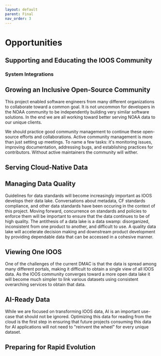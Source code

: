 ```yaml
---
layout: default
parent: Final
nav_order: 3
---
```


# Opportunities

## Supporting and Educating the IOOS Community

### System Integrations

## Growing an Inclusive Open-Source Community

This project enabled software engineers from many different organizations to collaborate toward a common goal. It is not uncommon for developers in the NOAA community to be independently building very similar software solutions. In the end we are all working toward better serving NOAA data to our unique clients. 

We should practice good community management to continue these open-source efforts and collaborations. Active community management is more than just setting up meetings. To name a few tasks: it's monitoring issues, improving documentation, addressing bugs, and establishing practices for contributors. Without active maintainers the community will wither.

## Serving Cloud-Native Data

## Managing Data Quality

Guidelines for data standards will become increasingly important as IOOS develops their data lake. Conversations about metadata, CF standards compliance, and other data standards have been occuring in the context of this project. Moving forward, concurrence on standards and policies to enforce them will be important to ensure that the data continues to be of high quality. The antithesis of a data lake is a data swamp: disorganized, inconsistent from one product to another, and difficult to use. A quality data lake will accelerate decision making and downstream product development by providing dependable data that can be accessed in a cohesive manner.

## Viewing One IOOS

One of the challenges of the current DMAC is that the data is spread among many different portals, making it difficult to obtain a single view of all IOOS data. As the IOOS community converges toward a more open data lake it will become much simpler to link various datasets using consistent overarching services to obtain that data.

## AI-Ready Data

While we are focused on transforming IOOS data, AI is an important use-case that should not be ignored. Optimizing this data for reading from the cloud is the first step in ensuring that future projects consuming this data for AI applications will not need to "reinvent the wheel" for every unique dataset. 

## Preparing for Rapid Evolution
